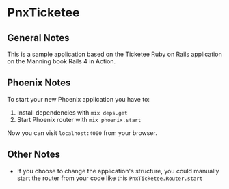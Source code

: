 # PnxTicketee

## General Notes

This is a sample application based on the Ticketee Ruby on Rails application on the Manning book Rails 4 in Action.

## Phoenix Notes

To start your new Phoenix application you have to:

1. Install dependencies with `mix deps.get`
2. Start Phoenix router with `mix phoenix.start`

Now you can visit `localhost:4000` from your browser.


## Other Notes

* If you choose to change the application's structure, you could manually start the router from your code like this `PnxTicketee.Router.start`
